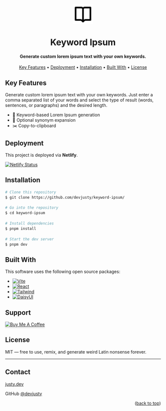 <a id="readme-top"></a>

<br />
<div align="center">
  <a href="https://keywordipsum.justy.dev"><img src="https://raw.githubusercontent.com/devjusty/keyword-ipsum/3e6bf5eb60c064128e476b17e5ec570d5ceec080/src/assets/bx-book-open.svg" alt="Keyword Ipsum" width="64"></a>
  <h1>Keyword Ipsum</h1>
  </div>

<h4 align="center">Generate custom lorem ipsum text with your own keywords.</h4>

<p align="center">
  <a href="#key-features">Key Features</a> •
  <a href="#deployment">Deployment</a> •
  <a href="#installation">Installation</a> •
  <a href="#built-with">Built With</a> •
  <a href="#license">License</a>
</p>

## Key Features

Generate custom lorem ipsum text with your own keywords. Just enter a comma separated list of your words and select the type of result (words, sentences, or paragraphs) and the desired length.

- 🎯 Keyword-based Lorem Ipsum generation
- 🔁 Optional synonym expansion
- ✂️ Copy-to-clipboard

## Deployment

This project is deployed via **Netlify**.

[![Netlify Status](https://api.netlify.com/api/v1/badges/04ef2661-adfe-41a8-9579-b75f454245d3/deploy-status)](https://app.netlify.com/sites/keywordipsum/deploys)

## Installation

```bash
# Clone this repository
$ git clone https://github.com/devjusty/keyword-ipsum/

# Go into the repository
$ cd keyword-ipsum

# Install dependencies
$ pnpm install

# Start the dev server
$ pnpm dev
```

## Built With

This software uses the following open source packages:

- [![Vite][Vite.js]][Vite-url]
- [![React][React.js]][React-url]
- [![Tailwind][Tailwind.css]][Tailwind-url]
- [![DaisyUI][DaisyUI]][DaisyUI-url]

## Support

<a href="https://buymeacoffee.com/justydev" target="_blank"><img src="https://www.buymeacoffee.com/assets/img/custom_images/orange_img.png" alt="Buy Me A Coffee" style="height: 41px !important;width: 174px !important;box-shadow: 0px 3px 2px 0px rgba(190, 190, 190, 0.5) !important;-webkit-box-shadow: 0px 3px 2px 0px rgba(190, 190, 190, 0.5) !important;" ></a>

## License

MIT — free to use, remix, and generate weird Latin nonsense forever.

---

## Contact

[justy.dev](https://justy.dev)

GitHub [@devjusty](https://github.com/devjusty/)

<p align="right">(<a href="#readme-top">back to top</a>)</p>

[Vite.js]: https://img.shields.io/badge/Vite-646CFF?style=for-the-badge&logo=vite&logoColor=white
[Vite-url]: https://vitejs.dev/
[React.js]: https://img.shields.io/badge/React-20232A?style=for-the-badge&logo=react&logoColor=61DAFB
[React-url]: https://reactjs.org/
[Tailwind.css]: https://img.shields.io/badge/TailwindCSS-38B2AC?style=for-the-badge&logo=tailwind-css&logoColor=white
[Tailwind-url]: https://tailwindcss.com/
[DaisyUI]: https://img.shields.io/badge/DaisyUI-4F46E5?style=for-the-badge&logo=tailwind-css&logoColor=white
[DaisyUI-url]: https://daisyui.com/
